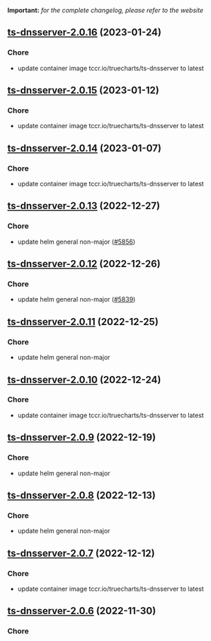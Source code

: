 **Important:**
*for the complete changelog, please refer to the website*




## [ts-dnsserver-2.0.16](https://github.com/truecharts/charts/compare/ts-dnsserver-2.0.15...ts-dnsserver-2.0.16) (2023-01-24)

### Chore

- update container image tccr.io/truecharts/ts-dnsserver to latest
  
  


## [ts-dnsserver-2.0.15](https://github.com/truecharts/charts/compare/ts-dnsserver-2.0.14...ts-dnsserver-2.0.15) (2023-01-12)

### Chore

- update container image tccr.io/truecharts/ts-dnsserver to latest
  
  


## [ts-dnsserver-2.0.14](https://github.com/truecharts/charts/compare/ts-dnsserver-2.0.13...ts-dnsserver-2.0.14) (2023-01-07)

### Chore

- update container image tccr.io/truecharts/ts-dnsserver to latest
  
  


## [ts-dnsserver-2.0.13](https://github.com/truecharts/charts/compare/ts-dnsserver-2.0.12...ts-dnsserver-2.0.13) (2022-12-27)

### Chore

- update helm general non-major ([#5856](https://github.com/truecharts/charts/issues/5856))
  
  


## [ts-dnsserver-2.0.12](https://github.com/truecharts/charts/compare/ts-dnsserver-2.0.11...ts-dnsserver-2.0.12) (2022-12-26)

### Chore

- update helm general non-major ([#5839](https://github.com/truecharts/charts/issues/5839))
  
  


## [ts-dnsserver-2.0.11](https://github.com/truecharts/charts/compare/ts-dnsserver-2.0.10...ts-dnsserver-2.0.11) (2022-12-25)

### Chore

- update helm general non-major
  
  


## [ts-dnsserver-2.0.10](https://github.com/truecharts/charts/compare/ts-dnsserver-2.0.9...ts-dnsserver-2.0.10) (2022-12-24)

### Chore

- update container image tccr.io/truecharts/ts-dnsserver to latest
  
  


## [ts-dnsserver-2.0.9](https://github.com/truecharts/charts/compare/ts-dnsserver-2.0.8...ts-dnsserver-2.0.9) (2022-12-19)

### Chore

- update helm general non-major
  
  


## [ts-dnsserver-2.0.8](https://github.com/truecharts/charts/compare/ts-dnsserver-2.0.7...ts-dnsserver-2.0.8) (2022-12-13)

### Chore

- update helm general non-major
  
  


## [ts-dnsserver-2.0.7](https://github.com/truecharts/charts/compare/ts-dnsserver-2.0.6...ts-dnsserver-2.0.7) (2022-12-12)

### Chore

- update container image tccr.io/truecharts/ts-dnsserver to latest
  
  


## [ts-dnsserver-2.0.6](https://github.com/truecharts/charts/compare/ts-dnsserver-2.0.4...ts-dnsserver-2.0.6) (2022-11-30)

### Chore
